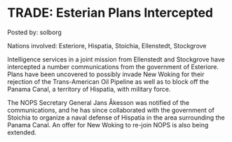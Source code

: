 # TRADE: Esterian Plans Intercepted

Posted by: solborg

Nations involved: Esteriore, Hispatia, Stoichia, Ellenstedt, Stockgrove

Intelligence services in a joint mission from Ellenstedt and Stockgrove have intercepted a number communications from the government of Esteriore. Plans have been uncovered to possibly invade New Woking for their rejection of the Trans-American Oil Pipeline as well as to block off the Panama Canal, a territory of Hispatia, with military force.

The NOPS Secretary General Jans Åkesson was notified of the communications, and he has since collaborated with the government of Stoichia to organize a naval defense of Hispatia in the area surrounding the Panama Canal. An offer for New Woking to re-join NOPS is also being extended.
